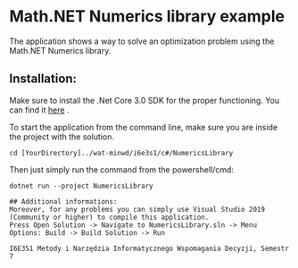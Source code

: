 # Math.NET Numerics library example

The application shows a way to solve an optimization problem using the Math.NET Numerics library.

## Installation:

Make sure to install the .Net Core 3.0 SDK for the proper functioning.
You can find it [here](https://dotnet.microsoft.com/download/dotnet-core/3.0) .

To start the application from the command line, make sure you are inside the project with the solution. 

```
cd [YourDirectory]../wat-minwd/i6e3s1/c#/NumericsLibrary
```

Then just simply run the command from the powershell/cmd: 
```
dotnet run --project NumericsLibrary
```

```
## Additional informations:
Moreover, for any problems you can simply use Visual Studio 2019 (Community or higher) to compile this application. 
Press Open Solution -> Navigate to NumericsLibrary.sln -> Menu Options: Build -> Build Solution -> Run

I6E3S1 Metody i Narzędzia Informatycznego Wspomagania Decyzji, Semestr 7
